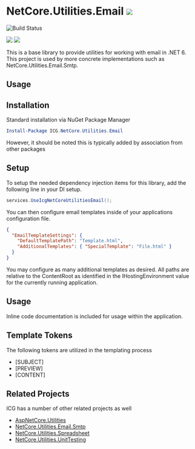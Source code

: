 # NetCore.Utilities.Email ![](https://img.shields.io/github/license/iowacomputergurus/netcore.utilities.email.svg)

![Build Status](https://github.com/IowaComputerGurus/netcore.utilities.email/actions/workflows/ci-build.yml/badge.svg)

![](https://img.shields.io/nuget/v/icg.netcore.utilities.email.svg) ![](https://img.shields.io/nuget/dt/icg.netcore.utilities.email.svg)

This is a base library to provide utilities for working with email in .NET 6.  This project is used by more concrete implementations such as NetCore.Utilities.Email.Smtp.

## Usage

## Installation
Standard installation via NuGet Package Manager
``` powershell
Install-Package ICG.NetCore.Utilities.Email
```

However, it should be noted this is typically added by association from other packages

## Setup
To setup the needed dependency injection items for this library, add the following line in your DI setup.
``` csharp
services.UseIcgNetCoreUtilitiesEmail();
```

You can then configure email templates inside of your applications configuration file.

``` json
{
  "EmailTemplateSettings": {
    "DefaultTemplatePath": "Template.html",
    "AdditionalTemplates": { "SpecialTemplate": "File.html" }
  }
}
```

You may configure as many additional templates as desired.  All paths are relative to the ContentRoot as identified in the IHostingEnvironment value for the currently running application.

## Usage

Inline code documentation is included for usage within the application.

## Template Tokens

The following tokens are utilized in the templating process

* \[SUBJECT\]
* \[PREVIEW\]
* \[CONTENT\]

## Related Projects

ICG has a number of other related projects as well

* [AspNetCore.Utilities](https://www.github.com/iowacomputergurus/aspnetcore.utilities)
* [NetCore.Utilities.Email.Smtp](https://www.github.com/iowacomputergurus/netcore.utilities.email.smtp)
* [NetCore.Utilities.Spreadsheet](https://www.github.com/iowacomputergurus/netcore.utilities.spreadsheet)
* [NetCore.Utilities.UnitTesting](https://www.github.com/iowacomputergurus/netcore.utilities.unittesting)

